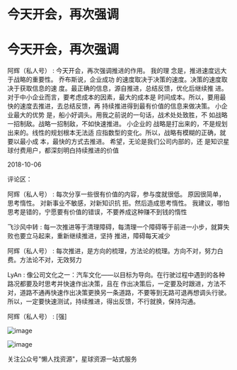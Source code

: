 # 今天开会，再次强调

# 今天开会，再次强调

阿辉（私人号） : 今天开会，再次强调推进的作用。 我的理 念是，推进速度远大于战略的重要性。 乔布斯说，企业成功 的速度取决于决策的速度。决策的速度取决于获取信息的速 度。最正确的信息，源自推进，总结反馈，优化后继续推 进。 对于中小企业而言，要考虑成本的因素，最大的成本是 时间成本。所以，要用最快的速度去推进，去总结反馈，再 持续推进得到最有价值的信息来做决策。 小企业最大的优势 是，船小好调头。用我之前说的一句话，战术处处致胜，不 如战略一招制敌。战略一招制敌，不如快速推进。 小企业的 战略是打出来的，不是规划出来的。线性的规划根本无法适 应指数型的变化。所以，战略有模糊的正确，就要以最小成 本，最快的方式去推进。 希望，无论是我们公司内部的，还 是知识星球付费用户，都深刻明白持续推进的价值

2018-10-06

评论区：

阿辉（私人号） : 每次分享一些很有价值的内容，参与度就很低。 原因很简单，思考惰性。 对新事业不敏感，对新知识抗 拒。然后造成思考惰性。 我建议，哪怕思考是错的，宁愿要有价值的错误，不要养成这种赚不到钱的惰性

飞沙风中转 : 每一次推进等于清理障碍，每清理一个障碍等于前进一小步，就算失败也要立马起来，重新继续推进，坚持 推进，障碍每天减少

阿辉（私人号） : 每次推进，是方向的梳理，方法论的梳理。方向不对，努力白费。方法论不对，无效努力

LyAn : 像公司文化之一：汽车文化——以目标为导向。在行驶过程中遇到的各种路况都要及时思考并快速作出决策，且在 作出决策后，一定要及时跟进，方法不对，道路不通再快速作出决策更换另一条道路，不要等到无路可退再想调头行驶。 所以，一定要快速测试，持续推进，得出反馈，不行就换，保持沟通。

阿辉（私人号） : [强]

![image](img/Image_086.png)

![image](img/Image_087.png)

关注公众号"懒人找资源"，星球资源一站式服务